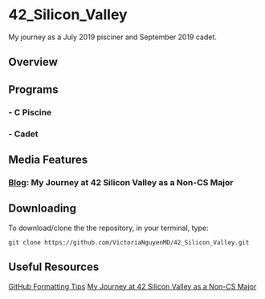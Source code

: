 # 42_Silicon_Valley
My journey as a July 2019 pisciner and September 2019 cadet.

## Overview

## Programs
### - C Piscine
### - Cadet

## Media Features
### [Blog](https://medium.com/my-journey-at-42-silicon-valley-as-a-non-cs-major): My Journey at 42 Silicon Valley as a Non-CS Major

## Downloading
To download/clone the the repository, in your terminal, type: 

`git clone https://github.com/VictoriaNguyenMD/42_Silicon_Valley.git`

## Useful Resources
[GitHub Formatting Tips](https://help.github.com/en/articles/basic-writing-and-formatting-syntax)
[My Journey at 42 Silicon Valley as a Non-CS Major](https://medium.com/my-journey-at-42-silicon-valley-as-a-non-cs-major)
